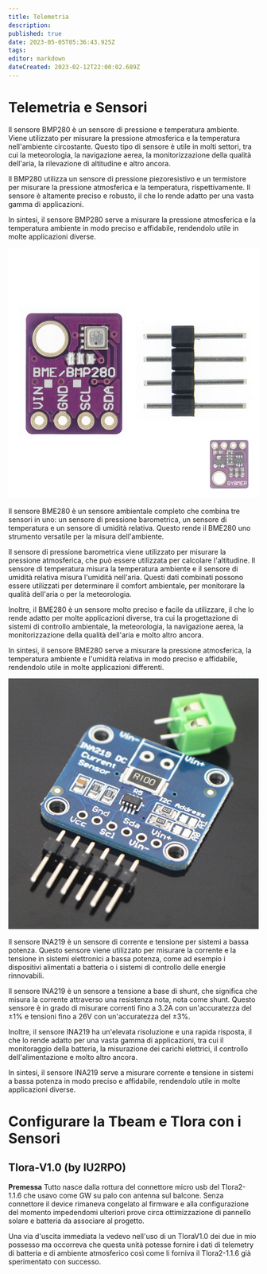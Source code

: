 ```yaml
---
title: Telemetria
description: 
published: true
date: 2023-05-05T05:36:43.925Z
tags: 
editor: markdown
dateCreated: 2023-02-12T22:00:02.689Z
---
```


# Telemetria e Sensori
Il sensore BMP280 è un sensore di pressione e temperatura ambiente. Viene utilizzato per misurare la pressione atmosferica e la temperatura nell'ambiente circostante. Questo tipo di sensore è utile in molti settori, tra cui la meteorologia, la navigazione aerea, la monitorizzazione della qualità dell'aria, la rilevazione di altitudine e altro ancora.

Il BMP280 utilizza un sensore di pressione piezoresistivo e un termistore per misurare la pressione atmosferica e la temperatura, rispettivamente. Il sensore è altamente preciso e robusto, il che lo rende adatto per una vasta gamma di applicazioni.

In sintesi, il sensore BMP280 serve a misurare la pressione atmosferica e la temperatura ambiente in modo preciso e affidabile, rendendolo utile in molte applicazioni diverse.

![bme280.jpg](/bme280.jpg)

Il sensore BME280 è un sensore ambientale completo che combina tre sensori in uno: un sensore di pressione barometrica, un sensore di temperatura e un sensore di umidità relativa. Questo rende il BME280 uno strumento versatile per la misura dell'ambiente.

Il sensore di pressione barometrica viene utilizzato per misurare la pressione atmosferica, che può essere utilizzata per calcolare l'altitudine. Il sensore di temperatura misura la temperatura ambiente e il sensore di umidità relativa misura l'umidità nell'aria. Questi dati combinati possono essere utilizzati per determinare il comfort ambientale, per monitorare la qualità dell'aria o per la meteorologia.

Inoltre, il BME280 è un sensore molto preciso e facile da utilizzare, il che lo rende adatto per molte applicazioni diverse, tra cui la progettazione di sistemi di controllo ambientale, la meteorologia, la navigazione aerea, la monitorizzazione della qualità dell'aria e molto altro ancora.

In sintesi, il sensore BME280 serve a misurare la pressione atmosferica, la temperatura ambiente e l'umidità relativa in modo preciso e affidabile, rendendolo utile in molte applicazioni differenti.

![s-l1600.jpg](/s-l1600.jpg)

Il sensore INA219 è un sensore di corrente e tensione per sistemi a bassa potenza. Questo sensore viene utilizzato per misurare la corrente e la tensione in sistemi elettronici a bassa potenza, come ad esempio i dispositivi alimentati a batteria o i sistemi di controllo delle energie rinnovabili.

Il sensore INA219 è un sensore a tensione a base di shunt, che significa che misura la corrente attraverso una resistenza nota, nota come shunt. Questo sensore è in grado di misurare correnti fino a 3.2A con un'accuratezza del ±1% e tensioni fino a 26V con un'accuratezza del ±3%.

Inoltre, il sensore INA219 ha un'elevata risoluzione e una rapida risposta, il che lo rende adatto per una vasta gamma di applicazioni, tra cui il monitoraggio della batteria, la misurazione dei carichi elettrici, il controllo dell'alimentazione e molto altro ancora.

In sintesi, il sensore INA219 serve a misurare corrente e tensione in sistemi a bassa potenza in modo preciso e affidabile, rendendolo utile in molte applicazioni diverse.

# Configurare la Tbeam e Tlora con i  Sensori

## Tlora-V1.0 (by IU2RPO)
**Premessa**
Tutto nasce dalla rottura del connettore micro usb del Tlora2-1.1.6 che usavo come GW su palo con antenna sul balcone. Senza connettore il device rimaneva congelato al firmware e alla configurazione del momento impedendomi ulteriori prove circa ottimizzazione di pannello solare e batteria da associare al progetto. 

Una via d'uscita immediata la vedevo nell'uso di un TloraV1.0 dei due in mio possesso ma occorreva che questa unità potesse fornire i dati di telemetry di batteria e di ambiente atmosferico così come li forniva il Tlora2-1.1.6 già sperimentato con successo.






